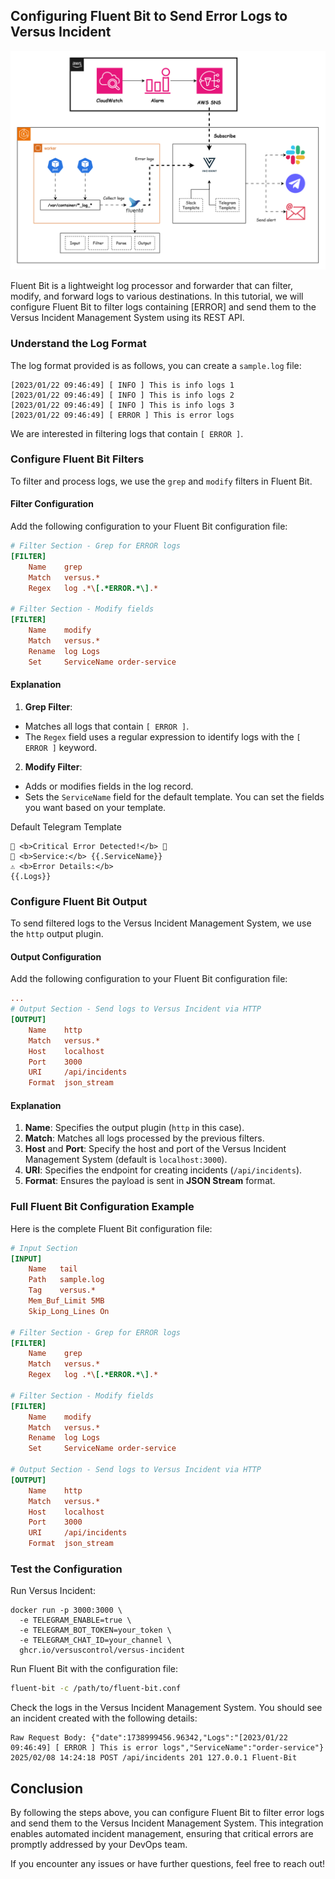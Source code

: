 ## Configuring Fluent Bit to Send Error Logs to Versus Incident

![Diagram](docs/images/diagram.png)

Fluent Bit is a lightweight log processor and forwarder that can filter, modify, and forward logs to various destinations. In this tutorial, we will configure Fluent Bit to filter logs containing [ERROR] and send them to the Versus Incident Management System using its REST API.

### Understand the Log Format

The log format provided is as follows, you can create a `sample.log` file:

```
[2023/01/22 09:46:49] [ INFO ] This is info logs 1
[2023/01/22 09:46:49] [ INFO ] This is info logs 2
[2023/01/22 09:46:49] [ INFO ] This is info logs 3
[2023/01/22 09:46:49] [ ERROR ] This is error logs
```

We are interested in filtering logs that contain `[ ERROR ]`.

### Configure Fluent Bit Filters

To filter and process logs, we use the `grep` and `modify` filters in Fluent Bit.

#### Filter Configuration

Add the following configuration to your Fluent Bit configuration file:

```ini
# Filter Section - Grep for ERROR logs
[FILTER]
    Name    grep
    Match   versus.*
    Regex   log .*\[.*ERROR.*\].*

# Filter Section - Modify fields
[FILTER]
    Name    modify
    Match   versus.*
    Rename  log Logs
    Set     ServiceName order-service
```

#### Explanation

1. **Grep Filter**:

- Matches all logs that contain `[ ERROR ]`.
- The `Regex` field uses a regular expression to identify logs with the `[ ERROR ]` keyword.

2. **Modify Filter**:

- Adds or modifies fields in the log record.
- Sets the `ServiceName` field for the default template. You can set the fields you want based on your template.

Default Telegram Template

```
🚨 <b>Critical Error Detected!</b> 🚨
📌 <b>Service:</b> {{.ServiceName}}
⚠️ <b>Error Details:</b>
{{.Logs}}
```

### Configure Fluent Bit Output

To send filtered logs to the Versus Incident Management System, we use the `http` output plugin.

#### Output Configuration

Add the following configuration to your Fluent Bit configuration file:

```ini
...
# Output Section - Send logs to Versus Incident via HTTP
[OUTPUT]
    Name    http
    Match   versus.*
    Host    localhost
    Port    3000
    URI     /api/incidents
    Format  json_stream
```

#### Explanation

1. **Name**: Specifies the output plugin (`http` in this case).
2. **Match**: Matches all logs processed by the previous filters.
3. **Host** and **Port**: Specify the host and port of the Versus Incident Management System (default is `localhost:3000`).
4. **URI**: Specifies the endpoint for creating incidents (`/api/incidents`).
5. **Format**: Ensures the payload is sent in **JSON Stream** format.

### Full Fluent Bit Configuration Example

Here is the complete Fluent Bit configuration file:

```ini
# Input Section
[INPUT]
    Name   tail
    Path   sample.log
    Tag    versus.*
    Mem_Buf_Limit 5MB
    Skip_Long_Lines On

# Filter Section - Grep for ERROR logs
[FILTER]
    Name    grep
    Match   versus.*
    Regex   log .*\[.*ERROR.*\].*

# Filter Section - Modify fields
[FILTER]
    Name    modify
    Match   versus.*
    Rename  log Logs
    Set     ServiceName order-service

# Output Section - Send logs to Versus Incident via HTTP
[OUTPUT]
    Name    http
    Match   versus.*
    Host    localhost
    Port    3000
    URI     /api/incidents
    Format  json_stream
```

### Test the Configuration

Run Versus Incident:

```
docker run -p 3000:3000 \
  -e TELEGRAM_ENABLE=true \
  -e TELEGRAM_BOT_TOKEN=your_token \
  -e TELEGRAM_CHAT_ID=your_channel \
  ghcr.io/versuscontrol/versus-incident
```

Run Fluent Bit with the configuration file:

```bash
fluent-bit -c /path/to/fluent-bit.conf
```

Check the logs in the Versus Incident Management System. You should see an incident created with the following details:

```
Raw Request Body: {"date":1738999456.96342,"Logs":"[2023/01/22 09:46:49] [ ERROR ] This is error logs","ServiceName":"order-service"}
2025/02/08 14:24:18 POST /api/incidents 201 127.0.0.1 Fluent-Bit
```

## Conclusion

By following the steps above, you can configure Fluent Bit to filter error logs and send them to the Versus Incident Management System. This integration enables automated incident management, ensuring that critical errors are promptly addressed by your DevOps team.

If you encounter any issues or have further questions, feel free to reach out!
